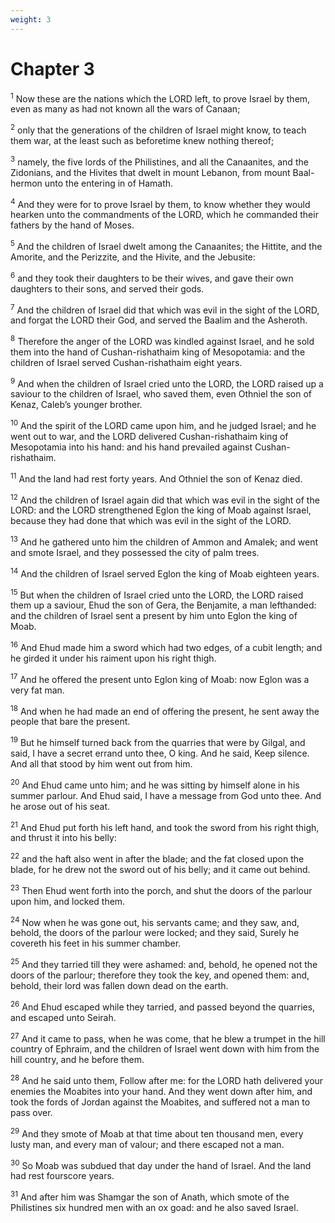 ```yaml
---
weight: 3
---
```


# Chapter 3

<sup>1</sup> Now these are the nations which the LORD left, to prove Israel by them, even as many as had not known all the wars of Canaan; 

<sup>2</sup> only that the generations of the children of Israel might know, to teach them war, at the least such as beforetime knew nothing thereof; 

<sup>3</sup> namely, the five lords of the Philistines, and all the Canaanites, and the Zidonians, and the Hivites that dwelt in mount Lebanon, from mount Baal-hermon unto the entering in of Hamath. 

<sup>4</sup> And they were for to prove Israel by them, to know whether they would hearken unto the commandments of the LORD, which he commanded their fathers by the hand of Moses. 

<sup>5</sup> And the children of Israel dwelt among the Canaanites; the Hittite, and the Amorite, and the Perizzite, and the Hivite, and the Jebusite: 

<sup>6</sup> and they took their daughters to be their wives, and gave their own daughters to their sons, and served their gods. 

<sup>7</sup> And the children of Israel did that which was evil in the sight of the LORD, and forgat the LORD their God, and served the Baalim and the Asheroth. 

<sup>8</sup> Therefore the anger of the LORD was kindled against Israel, and he sold them into the hand of Cushan-rishathaim king of Mesopotamia: and the children of Israel served Cushan-rishathaim eight years. 

<sup>9</sup> And when the children of Israel cried unto the LORD, the LORD raised up a saviour to the children of Israel, who saved them, even Othniel the son of Kenaz, Caleb’s younger brother. 

<sup>10</sup> And the spirit of the LORD came upon him, and he judged Israel; and he went out to war, and the LORD delivered Cushan-rishathaim king of Mesopotamia into his hand: and his hand prevailed against Cushan-rishathaim. 

<sup>11</sup> And the land had rest forty years. And Othniel the son of Kenaz died. 

<sup>12</sup> And the children of Israel again did that which was evil in the sight of the LORD: and the LORD strengthened Eglon the king of Moab against Israel, because they had done that which was evil in the sight of the LORD. 

<sup>13</sup> And he gathered unto him the children of Ammon and Amalek; and went and smote Israel, and they possessed the city of palm trees. 

<sup>14</sup> And the children of Israel served Eglon the king of Moab eighteen years. 

<sup>15</sup> But when the children of Israel cried unto the LORD, the LORD raised them up a saviour, Ehud the son of Gera, the Benjamite, a man lefthanded: and the children of Israel sent a present by him unto Eglon the king of Moab. 

<sup>16</sup> And Ehud made him a sword which had two edges, of a cubit length; and he girded it under his raiment upon his right thigh. 

<sup>17</sup> And he offered the present unto Eglon king of Moab: now Eglon was a very fat man. 

<sup>18</sup> And when he had made an end of offering the present, he sent away the people that bare the present. 

<sup>19</sup> But he himself turned back from the quarries that were by Gilgal, and said, I have a secret errand unto thee, O king. And he said, Keep silence. And all that stood by him went out from him. 

<sup>20</sup> And Ehud came unto him; and he was sitting by himself alone in his summer parlour. And Ehud said, I have a message from God unto thee. And he arose out of his seat. 

<sup>21</sup> And Ehud put forth his left hand, and took the sword from his right thigh, and thrust it into his belly: 

<sup>22</sup> and the haft also went in after the blade; and the fat closed upon the blade, for he drew not the sword out of his belly; and it came out behind. 

<sup>23</sup> Then Ehud went forth into the porch, and shut the doors of the parlour upon him, and locked them. 

<sup>24</sup> Now when he was gone out, his servants came; and they saw, and, behold, the doors of the parlour were locked; and they said, Surely he covereth his feet in his summer chamber. 

<sup>25</sup> And they tarried till they were ashamed: and, behold, he opened not the doors of the parlour; therefore they took the key, and opened them: and, behold, their lord was fallen down dead on the earth. 

<sup>26</sup> And Ehud escaped while they tarried, and passed beyond the quarries, and escaped unto Seirah. 

<sup>27</sup> And it came to pass, when he was come, that he blew a trumpet in the hill country of Ephraim, and the children of Israel went down with him from the hill country, and he before them. 

<sup>28</sup> And he said unto them, Follow after me: for the LORD hath delivered your enemies the Moabites into your hand. And they went down after him, and took the fords of Jordan against the Moabites, and suffered not a man to pass over. 

<sup>29</sup> And they smote of Moab at that time about ten thousand men, every lusty man, and every man of valour; and there escaped not a man. 

<sup>30</sup> So Moab was subdued that day under the hand of Israel. And the land had rest fourscore years. 

<sup>31</sup> And after him was Shamgar the son of Anath, which smote of the Philistines six hundred men with an ox goad: and he also saved Israel. 


